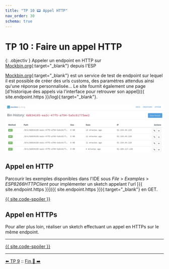 ```yaml
---
title: "TP 10 📟 Appel HTTP"
nav_order: 30
schema: true
---
```


# TP 10 : Faire un appel HTTP

{: .objectiv }
Appeler un endpoint en HTTP sur [Mockbin.org](https://mockbin.org/){:target="_blank"} depuis l'ESP

[Mockbin.org](https://mockbin.org/){:target="_blank"}  est un service de test de endpoint sur lequel il est possible de créer des urls customs, des paramètres attendus ainsi qu'une réponse personnalisée... Le site fournit également une page [d'historique des appels via l'interface pour retrouver son appel]({{ site.endpoint.https }}/log){:target="_blank"}.

![historique](resources/tp10-historique.jpg)

## Appel en HTTP
Parcourir les exemples disponibles dans l'IDE sous _File_ > _Examples_ > _ESP8266HTTPClient_ pour implémenter un sketch appelant l'url [{{ site.endpoint.https }}]({{ site.endpoint.https }}){:target="_blank"} en GET.

[{{ site.code-spoiler }}](tp10_code.md#appel-en-http)

## Appel en HTTPs

Pour aller plus loin, réaliser un sketch effectuant un appel en HTTPs sur le même endpoint.

----
[{{ site.code-spoiler }}](tp10_code.md#appel-en-https)

----
[⬅️ TP 9](tp9.md) :: [Fin 🎉 ➡️](z-fin.md)
